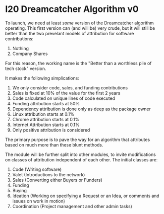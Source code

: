 # I20 Dreamcatcher Algorithm v0

To launch, we need at least _some_ version of the Dreamcatcher algorithm operating. This first version can (and will be) very crude, but it will still be better than the two prevelant models of attribution for software contributions:

1. Nothing
1. Company Shares

For this reason, the working name is the "Better than a worthless pile of tech stock" version.

It makes the following simplications:

1. We only consider code, sales, and funding contributions
1. Sales is fixed at 10% of the value for the first 2 years
1. Code calculated on unique lines of code executed
1. Funding attribution starts at 50%
1. Dependency attribution is done only as deep as the package owner
1. Linux attribution starts at 0.1%
1. Chrome attribution starts at 0.1%
1. Internet Attribution starts at 0.1%
1. Only positive attribution is considered

The primary purpose is to pave the way for an algorithm that attributes based on much more than these blunt methods.

The module will be further split into other modules, to invite modifications on classes of attribution independent of each other. The initial classes are:

1. Code (Writing software)
2. Valet (Introductions to the network)
3. Sales (Converting either Buyers or Funders)
4. Funding
5. Buying
6. Ideation (Working on specifying a Request or an Idea, or comments and issues on work in motion)
7. Coordination (Project management and other admin tasks)
